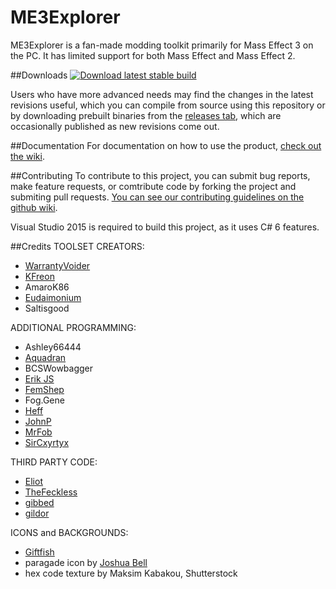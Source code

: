 # ME3Explorer

ME3Explorer is a fan-made modding toolkit primarily for Mass Effect 3 on the PC. It has limited support for both Mass Effect and Mass Effect 2.

##Downloads
[![Download latest stable build](https://raw.github.com/me3explorer/me3explorer/resources/downloadbutton.png)](https://github.com/ME3Explorer/ME3Explorer/releases/latest)

Users who have more advanced needs may find the changes in the latest revisions useful, which you can compile from source using this repository or by downloading prebuilt binaries from the [releases tab](https://github.com/ME3Explorer/ME3Explorer/releases), which are occasionally published as new revisions come out.

##Documentation
For documentation on how to use the product, [check out the wiki](http://me3explorer.wikia.com).

##Contributing
To contribute to this project, you can submit bug reports, make feature requests, or comtribute code by forking the project and submiting pull requests. [You can see our contributing guidelines on the github wiki](https://github.com/ME3Explorer/ME3Explorer/wiki/Contributing).

Visual Studio 2015 is required to build this project, as it uses C# 6 features.

##Credits
TOOLSET CREATORS:
- [WarrantyVoider](https://github.com/zeroKilo)
- [KFreon](https://github.com/KFreon)
- AmaroK86
- [Eudaimonium](https://github.com/Eudaimonium)
- Saltisgood


ADDITIONAL PROGRAMMING:
- Ashley66444
- [Aquadran](https://github.com/aquadran)
- BCSWowbagger
- [Erik JS](https://github.com/Erik-JS)
- [FemShep](https://github.com/Mgamerz)
- Fog.Gene
- [Heff](https://github.com/HeffU)
- [JohnP](http://www.nexusmods.com/masseffect3/users/9707256/?)
- [MrFob](https://github.com/MrFob)
- [SirCxyrtyx](https://github.com/SirCxyrtyx)


THIRD PARTY CODE:
- [Eliot](https://github.com/EliotVU)
- [TheFeckless](http://www.unknowncheats.me/forum/unreal-3-engine/71911-thefeckless-ue3-sdk-generator.html)
- [gibbed](https://github.com/gibbed)
- [gildor](https://github.com/gildor2)


ICONS and BACKGROUNDS:
- [Giftfish](https://github.com/giftfish)
- paragade icon by [Joshua Bell](http://sailok.deviantart.com/)
- hex code texture by Maksim Kabakou, Shutterstock
